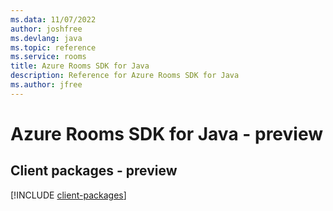```yaml
---
ms.data: 11/07/2022
author: joshfree
ms.devlang: java
ms.topic: reference
ms.service: rooms
title: Azure Rooms SDK for Java
description: Reference for Azure Rooms SDK for Java
ms.author: jfree
---
```

# Azure Rooms SDK for Java - preview

## Client packages - preview
[!INCLUDE [client-packages](rooms-client-index.md)]
